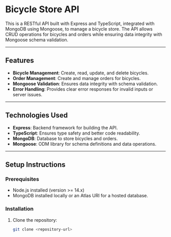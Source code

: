 # Bicycle Store API

This is a RESTful API built with Express and TypeScript, integrated with MongoDB using Mongoose, to manage a bicycle store. The API allows CRUD operations for bicycles and orders while ensuring data integrity with Mongoose schema validation.

---

## Features

- **Bicycle Management**: Create, read, update, and delete bicycles.
- **Order Management**: Create and manage orders for bicycles.
- **Mongoose Validation**: Ensures data integrity with schema validation.
- **Error Handling**: Provides clear error responses for invalid inputs or server issues.

---

## Technologies Used

- **Express**: Backend framework for building the API.
- **TypeScript**: Ensures type safety and better code readability.
- **MongoDB**: Database to store bicycles and orders.
- **Mongoose**: ODM library for schema definitions and data operations.

---

## Setup Instructions

### Prerequisites

- Node.js installed (version >= 14.x)
- MongoDB installed locally or an Atlas URI for a hosted database.

### Installation

1. Clone the repository:
   ```bash
   git clone <repository-url>
